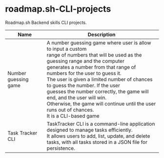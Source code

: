 # roadmap.sh-CLI-projects
Roadmap.sh Backend skills  CLI projects. 



| Name                 | Description                                                                                                                                                                                                                                                                                                                                                                                                                                                                                |
|----------------------|--------------------------------------------------------------------------------------------------------------------------------------------------------------------------------------------------------------------------------------------------------------------------------------------------------------------------------------------------------------------------------------------------------------------------------------------------------------------------------------------|
| Number guessing game | A number guessing game where user is allow to input a custom<br/>range of numbers that will be used as the guessing range and the computer<br/>generates a number from that range of numbers for the user to guess it.<br/>The user is given a limited number of chances to guess the number. If the user<br/>guesses the number correctly, the game will end, and the user will win.<br/>Otherwise, the game will continue until the user runs out of chances.<br/>It is a CLI-based game | 
| Task Tracker CLI     | TaskTracker CLI is a command-line application designed to manage tasks efficiently.<br/> It allows users to add, list, update, and delete tasks, with all tasks stored in a JSON file for persistence.                                                                                                                                                                                                                                                                                     |                                                   
